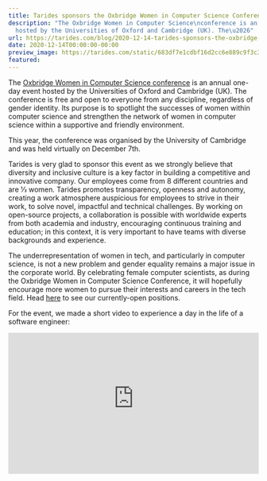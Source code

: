 ```yaml
---
title: Tarides sponsors the Oxbridge Women in Computer Science Conference 2020
description: "The Oxbridge Women in Computer Science\nconference is an annual one-day\nevent
  hosted by the Universities of Oxford and Cambridge (UK). The\u2026"
url: https://tarides.com/blog/2020-12-14-tarides-sponsors-the-oxbridge-women-in-computer-science-conference-2020
date: 2020-12-14T00:00:00-00:00
preview_image: https://tarides.com/static/683df7e1cdbf16d2cc6e889c9f3c39a5/7d5a2/laptop_overhead.jpg
featured:
---
```


<p>The <a href="https://oxbridgewomenincs8.wixsite.com/2020">Oxbridge Women in Computer Science
conference</a> is an annual one-day
event hosted by the Universities of Oxford and Cambridge (UK). The
conference is free and open to everyone from any discipline, regardless of
gender identity. Its purpose is to spotlight the successes of women within
computer science and strengthen the network of women in computer science
within a supportive and friendly environment.</p>
<p>This year, the conference was organised by the University of Cambridge and was
held virtually on December 7th.</p>
<p>Tarides is very glad to sponsor this event as we strongly believe that diversity
and inclusive culture is a key factor in building a competitive and innovative
company. Our employees come from 8 different countries and are 1⁄3 women.
Tarides promotes transparency, openness and autonomy, creating a work atmosphere
auspicious for employees to strive in their work, to solve novel, impactful and
technical challenges. By working on open-source projects, a collaboration is
possible with worldwide experts from both academia and industry, encouraging
continuous training and education; in this context, it is very important to have
teams with diverse backgrounds and experience.</p>
<p>The underrepresentation of women in tech, and particularly in computer science,
is not a new problem and gender equality remains a major issue in the corporate
world. By celebrating female computer scientists, as during the Oxbridge Women
in Computer Science Conference, it will hopefully encourage more women to pursue
their interests and careers in the tech field. Head
<a href="https://tarides.com/company/">here</a> to see our currently-open positions.</p>
<p>For the event, we made a short video to experience a day in the life of a
software engineer:</p>
<div style="position: relative; width: 100%; height: 0; padding-bottom: 56.25%">
  <iframe
    style="position: absolute; width: 100%; height: 100%; left: 0; right: 0"
    src="https://www.youtube-nocookie.com/embed/5qK8elKNxKI" frameborder="0"
    allow="accelerometer; autoplay; encrypted-media; gyroscope; picture-in-picture"
    allowfullscreen />
</div>
